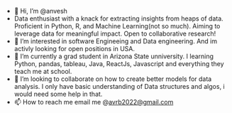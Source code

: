 - 👋 Hi, I’m @anvesh
- Data enthusiast with a knack for extracting insights from heaps of data. Proficient in Python, R, and Machine Learning(not so much). Aiming to leverage data for meaningful impact. Open to collaborative research! 
- 👀 I’m interested in software Engineeing and Data engineering. And im activly looking for open positions in USA. 
- 🌱 I’m currently a grad student in Arizona State unniversity. I learning Python, pandas, tableau, Java, ReactJs, Javascript and everything they teach me at school. 
- 💞️ I’m looking to collaborate on how to create better models for data analysis. I only have basic understanding of Data structures and algos, i would need some help in that. 
- 📫 How to reach me email me @avrb2022@gmail.com

<!---
anveshreddy725/anveshreddy725 is a ✨ special ✨ repository because its `README.md` (this file) appears on your GitHub profile.
You can click the Preview link to take a look at your changes.
--->
